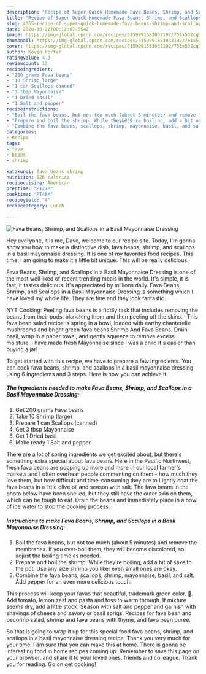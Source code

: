 ```yaml
---
description: "Recipe of Super Quick Homemade Fava Beans, Shrimp, and Scallops in a Basil Mayonnaise Dressing"
title: "Recipe of Super Quick Homemade Fava Beans, Shrimp, and Scallops in a Basil Mayonnaise Dressing"
slug: 4365-recipe-of-super-quick-homemade-fava-beans-shrimp-and-scallops-in-a-basil-mayonnaise-dressing
date: 2020-10-22T08:12:07.554Z
image: https://img-global.cpcdn.com/recipes/5159991553032192/751x532cq70/fava-beans-shrimp-and-scallops-in-a-basil-mayonnaise-dressing-recipe-main-photo.jpg
thumbnail: https://img-global.cpcdn.com/recipes/5159991553032192/751x532cq70/fava-beans-shrimp-and-scallops-in-a-basil-mayonnaise-dressing-recipe-main-photo.jpg
cover: https://img-global.cpcdn.com/recipes/5159991553032192/751x532cq70/fava-beans-shrimp-and-scallops-in-a-basil-mayonnaise-dressing-recipe-main-photo.jpg
author: Kevin Porter
ratingvalue: 4.3
reviewcount: 13
recipeingredient:
- "200 grams Fava beans"
- "10 Shrimp large"
- "1 can Scallops canned"
- "3 tbsp Mayonnaise"
- "1 Dried basil"
- "1 Salt and pepper"
recipeinstructions:
- "Boil the fava beans, but not too much (about 5 minutes) and remove the membranes. If you over-boil them, they will become discolored, so adjust the boiling time as needed."
- "Prepare and boil the shrimp. While they&#39;re boiling, add a bit of sake to the pot. Use any size shrimp you like; even small ones are okay."
- "Combine the fava beans, scallops, shrimp, mayonnaise, basil, and salt. Add pepper for an even more delicious touch."
categories:
- Recipe
tags:
- fava
- beans
- shrimp

katakunci: fava beans shrimp 
nutrition: 126 calories
recipecuisine: American
preptime: "PT27M"
cooktime: "PT48M"
recipeyield: "4"
recipecategory: Lunch

---
```



![Fava Beans, Shrimp, and Scallops in a Basil Mayonnaise Dressing](https://img-global.cpcdn.com/recipes/5159991553032192/751x532cq70/fava-beans-shrimp-and-scallops-in-a-basil-mayonnaise-dressing-recipe-main-photo.jpg)

Hey everyone, it is me, Dave, welcome to our recipe site. Today, I'm gonna show you how to make a distinctive dish, fava beans, shrimp, and scallops in a basil mayonnaise dressing. It is one of my favorites food recipes. This time, I am going to make it a little bit unique. This will be really delicious.

Fava Beans, Shrimp, and Scallops in a Basil Mayonnaise Dressing is one of the most well liked of recent trending meals in the world. It's simple, it is fast, it tastes delicious. It's appreciated by millions daily. Fava Beans, Shrimp, and Scallops in a Basil Mayonnaise Dressing is something which I have loved my whole life. They are fine and they look fantastic.

NYT Cooking: Peeling fava beans is a fiddly task that includes removing the beans from their pods, blanching them and then peeling off the skins. · This fava bean salad recipe is spring in a bowl, loaded with earthy chanterelle mushrooms and bright green fava beans Shrimp And Fava Beans. Drain basil, wrap in a paper towel, and gently squeeze to remove excess moisture. I have made fresh Mayonnaise since I was a child it&#39;s easier than buying a jar!


To get started with this recipe, we have to prepare a few ingredients. You can cook fava beans, shrimp, and scallops in a basil mayonnaise dressing using 6 ingredients and 3 steps. Here is how you can achieve it.

<!--inarticleads1-->

##### The ingredients needed to make Fava Beans, Shrimp, and Scallops in a Basil Mayonnaise Dressing:

1. Get 200 grams Fava beans
1. Take 10 Shrimp (large)
1. Prepare 1 can Scallops (canned)
1. Get 3 tbsp Mayonnaise
1. Get 1 Dried basil
1. Make ready 1 Salt and pepper


There are a lot of spring ingredients we get excited about, but there&#39;s something extra special about fava beans. Here in the Pacific Northwest, fresh fava beans are popping up more and more in our local farmer&#39;s markets and I often overhear people commenting on them - how much they love them, but how difficult and time-consuming they are to Lightly coat the fava beans in a little olive oil and season with salt. The fava beans in the photo below have been shelled, but they still have the outer skin on them, which can be tough to eat. Drain the beans and immediately place in a bowl of ice water to stop the cooking process. 

<!--inarticleads2-->

##### Instructions to make Fava Beans, Shrimp, and Scallops in a Basil Mayonnaise Dressing:

1. Boil the fava beans, but not too much (about 5 minutes) and remove the membranes. If you over-boil them, they will become discolored, so adjust the boiling time as needed.
1. Prepare and boil the shrimp. While they&#39;re boiling, add a bit of sake to the pot. Use any size shrimp you like; even small ones are okay.
1. Combine the fava beans, scallops, shrimp, mayonnaise, basil, and salt. Add pepper for an even more delicious touch.


This process will keep your favas that beautiful, trademark green color. 🙂. Add tomato, lemon zest and pasta and toss to warm through. If mixture seems dry, add a little stock. Season with salt and pepper and garnish with shavings of cheese and savory or basil sprigs. Recipes for fava bean and pecorino salad, shrimp and fava beans with thyme, and fava bean puree. 

So that is going to wrap it up for this special food fava beans, shrimp, and scallops in a basil mayonnaise dressing recipe. Thank you very much for your time. I am sure that you can make this at home. There is gonna be interesting food in home recipes coming up. Remember to save this page on your browser, and share it to your loved ones, friends and colleague. Thank you for reading. Go on get cooking!
